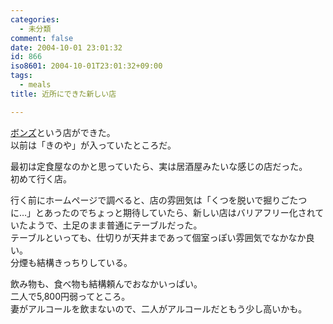 ```yaml
---
categories:
  - 未分類
comment: false
date: 2004-10-01 23:01:32
id: 866
iso8601: 2004-10-01T23:01:32+09:00
tags:
  - meals
title: 近所にできた新しい店

---
```


<div class="entry-body">
  <p><a href="http://www.friendly-co.com/bonds/">ボンズ</a>という店ができた。<br />
    以前は「きのや」が入っていたところだ。</p>

  <p>最初は定食屋なのかと思っていたら、実は居酒屋みたいな感じの店だった。<br />
    初めて行く店。</p>

  <p>行く前にホームページで調べると、店の雰囲気は「くつを脱いで掘りごたつに…」とあったのでちょっと期待していたら、新しい店はバリアフリー化されていたようで、土足のまま普通にテーブルだった。<br />
    テーブルといっても、仕切りが天井まであって個室っぽい雰囲気でなかなか良い。<br />
    分煙も結構きっちりしている。</p>

  <p>飲み物も、食べ物も結構頼んでおなかいっぱい。<br />
    二人で5,800円弱ってところ。<br />
    妻がアルコールを飲まないので、二人がアルコールだともう少し高いかも。</p>
</div>
